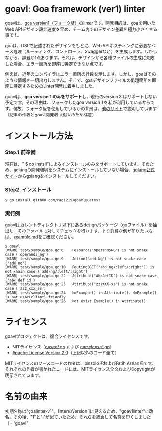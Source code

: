 # goavl: Goa framework (ver1) linter
goavlは、[goa version1（フォーク版）](https://github.com/shogo82148/goa-v1)のlinterです。開発目的は、goaを用いたWeb APIデザイン設計速度を早め、チーム内でのデザイン差異を極力小さくする事です。

goaは、DSLで記述されたデザインをもとに、Web APIホスティングに必要なベース処理（ルーティング、コントローラ、Swaggerなど）を生成します。しかしながら、課題が1点あります。それは、デザインから各種ファイルの生成に失敗した場合、エラー箇所を即座に特定できない点です。  

例えば、近年のコンパイラはエラー箇所の行数を示します。しかし、goaはそのような情報を一切出力しません。そこで、goaデザインファイルの問題箇所を即座に特定するためのLinter開発に着手しました。

goavlは、**goa version 1 のみをサポート**し、現行のversion 3 はサポートしない予定です。その理由は、フォークしたgoa version 1 を私が利用しているからです。何故、フォーク版を使用しているかの背景は、[他のサイト](https://furusax0621.hatenablog.com/entry/2021/12/13/000000)で説明しています（記事の作者とgoavl開発者は別人のため注意）


# インストール方法
### Step.1 前準備
現在は、" $ go install"によるインストールのみをサポートしています。そのため、golangの開発環境をシステムにインストールしていない場合、[golang公式サイト](https://go.dev/doc/install)からgolangをインストールしてください。

### Step2. インストール
```
$ go install github.com/nao1215/goavl@latest
```
### 実行例
goavlはカレントディレクトリ以下にあるdesignパッケージ（goファイル）を抽出し、そのファイルに対してチェックを行います。より詳細な例が知りたい方は、[example.md](./doc/example.md)をご確認ください。
```
$ goavl 
[WARN] test/sample/goa.go:8    Resource("operandsNG") is not snake case ('operands_ng')
[WARN] test/sample/goa.go:9    Action("add-Ng") is not snake case ('add_ng')
[WARN] test/sample/goa.go:10   Routing(GET("add_ng/:left/:right")) is not chain case ('add-ng/:left/:right')
[WARN] test/sample/goa.go:22   Attribute("AbcDefID") is not snake case ('abc_def_id')
[WARN] test/sample/goa.go:23   Attribute("zzzXXX-ss") is not snake case ('zzz_xxx_ss')
[WARN] test/sample/goa.go:24   NoExample() in Attribute(). NoExample() is not user(client) friendly
[WARN] test/sample/goa.go:26   Not exist Example() in Attribute().
```

# ライセンス
goavlプロジェクトは、複合ライセンスです。
- MITライセンス（[casee*.go](./internal/utils/strutils/casee.go) および [camelcase*.go](./internal/utils/strutils/camelcase.go)）
- [Apache License Version 2.0](./LICENSE)（上記以外のコード全て）

MITライセンスのソースコードの作者は、[pinzolo氏](https://github.com/pinzolo)および[Fatih Arslan氏](https://github.com/fatih)です。それぞれの作者が書かれたコードには、MITライセンス全文およびCopyrightが明示されています。

# 名前の由来
初期名称は"goalinter-v1"。linterのVersion 1に見えるため、"goav1linter"に改名。その後、"1"と"l"が似ていたため、それらを統合して名前を短くしました（= "goavl"）